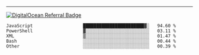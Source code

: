 ---
[![DigitalOcean Referral Badge](https://web-platforms.sfo2.digitaloceanspaces.com/WWW/Badge%203.svg)](https://www.digitalocean.com/?refcode=37fa54d82492&utm_campaign=Referral_Invite&utm_medium=Referral_Program&utm_source=badge)

<!--START_SECTION:waka-->

```text
JavaScript                   ███████████████████████▓░   94.60 %
PowerShell                   ▓░░░░░░░░░░░░░░░░░░░░░░░░   03.11 %
XML                          ▒░░░░░░░░░░░░░░░░░░░░░░░░   01.47 %
Bash                         ░░░░░░░░░░░░░░░░░░░░░░░░░   00.44 %
Other                        ░░░░░░░░░░░░░░░░░░░░░░░░░   00.39 %
```

<!--END_SECTION:waka-->


[linkedin]: https://www.linkedin.com/in/mohamed-elh/


